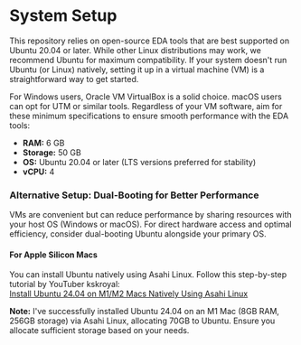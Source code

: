 # System Setup

This repository relies on open-source EDA tools that are best supported on Ubuntu 20.04 or later. While other Linux distributions may work, we recommend Ubuntu for maximum compatibility. If your system doesn't run Ubuntu (or Linux) natively, setting it up in a virtual machine (VM) is a straightforward way to get started.

For Windows users, Oracle VM VirtualBox is a solid choice. macOS users can opt for UTM or similar tools. Regardless of your VM software, aim for these minimum specifications to ensure smooth performance with the EDA tools:

- **RAM:** 6 GB
- **Storage:** 50 GB
- **OS:** Ubuntu 20.04 or later (LTS versions preferred for stability)
- **vCPU:** 4

### Alternative Setup: Dual-Booting for Better Performance

VMs are convenient but can reduce performance by sharing resources with your host OS (Windows or macOS). For direct hardware access and optimal efficiency, consider dual-booting Ubuntu alongside your primary OS.

#### For Apple Silicon Macs
You can install Ubuntu natively using Asahi Linux. Follow this step-by-step tutorial by YouTuber kskroyal:  
[Install Ubuntu 24.04 on M1/M2 Macs Natively Using Asahi Linux](https://www.youtube.com/watch?v=60wxAi8EJow)  

**Note:** I've successfully installed Ubuntu 24.04 on an M1 Mac (8GB RAM, 256GB storage) via Asahi Linux, allocating 70GB to Ubuntu. Ensure you allocate sufficient storage based on your needs.
